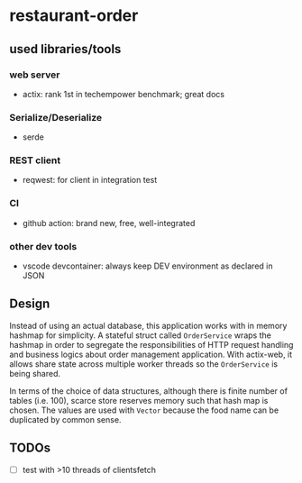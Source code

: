 # restaurant-order

## used libraries/tools
### web server
- actix: rank 1st in techempower benchmark; great docs
### Serialize/Deserialize
- serde
### REST client
- reqwest: for client in integration test
### CI
- github action: brand new, free, well-integrated
### other dev tools
- vscode devcontainer: always keep DEV environment as declared in JSON

## Design
Instead of using an actual database, this application works with in memory hashmap for simplicity.
A stateful struct called `OrderService` wraps the hashmap in order to segregate the responsibilities of HTTP request handling and business logics about order management application.
With actix-web, it allows share state across multiple worker threads so the `OrderService` is being shared.

In terms of the choice of data structures, although there is finite number of tables (i.e. 100), scarce store reserves memory such that hash map is chosen. 
The values are used with `Vector` because the food name can be duplicated by common sense.  


## TODOs
- [ ] test with >10 threads of clientsfetch

